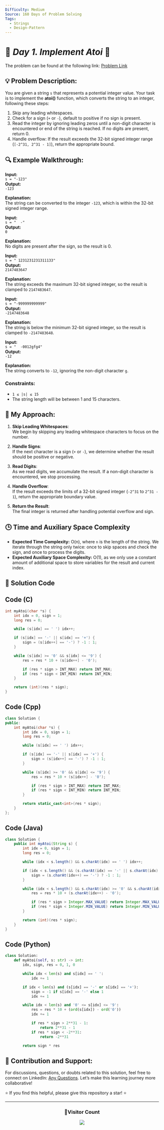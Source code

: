 ```yaml
---
Difficulty: Medium
Source: 160 Days of Problem Solving
Tags:
  - Strings
  - Design-Pattern
---
```


# 🚀 _Day 1. Implement Atoi_ 🧠

The problem can be found at the following link: [Problem Link](https://www.geeksforgeeks.org/batch/gfg-160-problems/track/string-gfg-160/problem/implement-atoi)

## 💡 **Problem Description:**

You are given a string `s` that represents a potential integer value. Your task is to implement the **atoi()** function, which converts the string to an integer, following these steps:

1. Skip any leading whitespaces.
2. Check for a sign (`+` or `-`), default to positive if no sign is present.
3. Read the integer by ignoring leading zeros until a non-digit character is encountered or end of the string is reached. If no digits are present, return 0.
4. Handle overflow: If the result exceeds the 32-bit signed integer range (`[-2^31, 2^31 - 1]`), return the appropriate bound.

## 🔍 **Example Walkthrough:**

**Input:**  
`s = "-123"`  
**Output:**  
`-123`

**Explanation:**  
The string can be converted to the integer `-123`, which is within the 32-bit signed integer range.

**Input:**  
`s = "  -"`  
**Output:**  
`0`

**Explanation:**  
No digits are present after the sign, so the result is 0.

**Input:**  
`s = " 1231231231311133"`  
**Output:**  
`2147483647`

**Explanation:**  
The string exceeds the maximum 32-bit signed integer, so the result is clamped to `2147483647`.

**Input:**  
`s = "-999999999999"`  
**Output:**  
`-2147483648`

**Explanation:**  
The string is below the minimum 32-bit signed integer, so the result is clamped to `-2147483648`.

**Input:**  
`s = "  -0012gfg4"`  
**Output:**  
`-12`

**Explanation:**  
The string converts to `-12`, ignoring the non-digit character `g`.

### Constraints:

- `1 ≤ |s| ≤ 15`
- The string length will be between 1 and 15 characters.

## 🎯 **My Approach:**

1. **Skip Leading Whitespaces**:  
   We begin by skipping any leading whitespace characters to focus on the number.

2. **Handle Signs**:  
   If the next character is a sign (`+` or `-`), we determine whether the result should be positive or negative.

3. **Read Digits**:  
   As we read digits, we accumulate the result. If a non-digit character is encountered, we stop processing.

4. **Handle Overflow**:  
   If the result exceeds the limits of a 32-bit signed integer (`-2^31` to `2^31 - 1`), return the appropriate boundary value.

5. **Return the Result**:  
   The final integer is returned after handling potential overflow and sign.

## 🕒 **Time and Auxiliary Space Complexity**

- **Expected Time Complexity:** O(n), where `n` is the length of the string. We iterate through the string only twice: once to skip spaces and check the sign, and once to process the digits.
- **Expected Auxiliary Space Complexity:** O(1), as we only use a constant amount of additional space to store variables for the result and current index.

## 📝 **Solution Code**

## Code (C)

```c
int myAtoi(char *s) {
    int idx = 0, sign = 1;
    long res = 0;

    while (s[idx] == ' ') idx++;

    if (s[idx] == '-' || s[idx] == '+') {
        sign = (s[idx++] == '-') ? -1 : 1;
    }

    while (s[idx] >= '0' && s[idx] <= '9') {
        res = res * 10 + (s[idx++] - '0');

        if (res * sign > INT_MAX) return INT_MAX;
        if (res * sign < INT_MIN) return INT_MIN;
    }

    return (int)(res * sign);
}
```

## Code (Cpp)

```cpp
class Solution {
public:
    int myAtoi(char *s) {
        int idx = 0, sign = 1;
        long res = 0;

        while (s[idx] == ' ') idx++;

        if (s[idx] == '-' || s[idx] == '+') {
            sign = (s[idx++] == '-') ? -1 : 1;
        }

        while (s[idx] >= '0' && s[idx] <= '9') {
            res = res * 10 + (s[idx++] - '0');

            if (res * sign > INT_MAX) return INT_MAX;
            if (res * sign < INT_MIN) return INT_MIN;
        }

        return static_cast<int>(res * sign);
    }
};
```

## Code (Java)

```java
class Solution {
    public int myAtoi(String s) {
        int idx = 0, sign = 1;
        long res = 0;

        while (idx < s.length() && s.charAt(idx) == ' ') idx++;

        if (idx < s.length() && (s.charAt(idx) == '-' || s.charAt(idx) == '+')) {
            sign = (s.charAt(idx++) == '-') ? -1 : 1;
        }

        while (idx < s.length() && s.charAt(idx) >= '0' && s.charAt(idx) <= '9') {
            res = res * 10 + (s.charAt(idx++) - '0');

            if (res * sign > Integer.MAX_VALUE) return Integer.MAX_VALUE;
            if (res * sign < Integer.MIN_VALUE) return Integer.MIN_VALUE;
        }

        return (int)(res * sign);
    }
}
```

## Code (Python)

```python
class Solution:
    def myAtoi(self, s: str) -> int:
        idx, sign, res = 0, 1, 0

        while idx < len(s) and s[idx] == ' ':
            idx += 1

        if idx < len(s) and (s[idx] == '-' or s[idx] == '+'):
            sign = -1 if s[idx] == '-' else 1
            idx += 1

        while idx < len(s) and '0' <= s[idx] <= '9':
            res = res * 10 + (ord(s[idx]) - ord('0'))
            idx += 1

            if res * sign > 2**31 - 1:
                return 2**31 - 1
            if res * sign < -2**31:
                return -2**31

        return sign * res
```

## 🎯 **Contribution and Support:**

For discussions, questions, or doubts related to this solution, feel free to connect on LinkedIn: [Any Questions](https://www.linkedin.com/in/patel-hetkumar-sandipbhai-8b110525a/). Let’s make this learning journey more collaborative!

⭐ If you find this helpful, please give this repository a star! ⭐

---

<div align="center">
  <h3><b>📍Visitor Count</b></h3>
</div>

<p align="center">
  <img src="https://profile-counter.glitch.me/Hunterdii/count.svg" />
</p>
